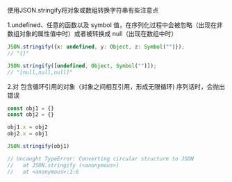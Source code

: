 使用JSON.stringify将对象或数组转换字符串有些注意点

1.undefined、任意的函数以及 symbol 值，在序列化过程中会被忽略（出现在非数组对象的属性值中时）或者被转换成 null（出现在数组中时）

```js
JSON.stringify({x: undefined, y: Object, z: Symbol("")}); 
// "{}"

JSON.stringify([undefined, Object, Symbol("")]); 
// "[null,null,null]"
```

2.对 包含循环引用的对象（对象之间相互引用，形成无限循环\) 序列话时，会抛出错误

```js
const obj1 = {}
const obj2 = {}

obj1.x = obj2
obj2.x = obj1

JSON.stringify(obj1)

// Uncaught TypeError: Converting circular structure to JSON
//   at JSON.stringify (<anonymous>)
//   at <anonymous>:1:6
```



